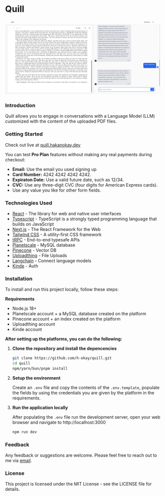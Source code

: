 # Quill

![Quill](/public/quill.png)

### Introduction

Quill allows you to engage in conversations with a Language Model (LLM) customized with the content of the uploaded PDF files.

### Getting Started

Check out live at [quill.hakanokay.dev](https://quill.hakanokay.dev)

You can test **Pro Plan** features without making any real payments during checkout:

- **Email:** Use the email you used signing up
- **Card Number:** 4242 4242 4242 4242.
- **Expiraton Date:** Use a valid future date, such as 12/34.
- **CVC:** Use any three-digit CVC (four digits for American Express cards).
- Use any value you like for other form fields.

### Technologies Used

- [React](https://react.dev/) - The library for web and native user interfaces
- [Typescript](https://www.typescriptlang.org/) - TypeScript is a strongly typed programming language that builds on JavaScript
- [Next.js](https://nextjs.org/) - The React Framework for the Web
- [Tailwind CSS](https://tailwindcss.com/) - A utility-first CSS framework
- [tRPC](https://trpc.io/) - End-to-end typesafe APIs
- [Planetscale](https://planetscale.com/) - MySQL database
- [Pinecone](https://www.pinecone.io/) - Vector DB
- [Uploadthing](https://uploadthing.com/) - File Uploads
- [Langchain](https://www.langchain.com/) - Connect language models
- [Kinde](https://kinde.com/) - Auth

### Installation

To install and run this project locally, follow these steps:

**Requirements**

- Node.js 18+
- Planetscale account + a MySQL database created on the platform
- Pinecone account + an index created on the platform
- Uploadthing account
- Kinde account

**After setting up the platforms, you can do the following:**

1. **Clone the repository and install the depencencies**

   ```bash
   git clone https://github.com/h-okay/quill.git
   cd quill
   npm/yarn/bun/pnpm install
   ```

2. **Setup the environment**

   Create an `.env` file and copy the contents of the `.env.template`, populate the fields by using the credentials you are given by the platform in the requirements.

3. **Run the application locally**

   After populating the `.env` file run the development server, open your web browser and navigate to http://localhost:3000

   ```bash
   npm run dev
   ```

### Feedback

Any feedback or suggestions are welcome. Please feel free to reach out to me via [email](mailto:hokay.ca@gmail.com).

### License

This project is licensed under the MIT License - see the LICENSE file for details.
